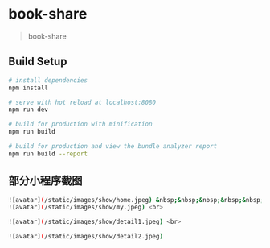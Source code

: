 # book-share

> book-share

## Build Setup

``` bash
# install dependencies
npm install

# serve with hot reload at localhost:8080
npm run dev

# build for production with minification
npm run build

# build for production and view the bundle analyzer report
npm run build --report
```

## 部分小程序截图
``` bash
![avatar](/static/images/show/home.jpeg) &nbsp;&nbsp;&nbsp;&nbsp;&nbsp;&nbsp;
![avatar](/static/images/show/my.jpeg) <br>

![avatar](/static/images/show/detail1.jpeg) <br>

![avatar](/static/images/show/detail2.jpeg)
```
